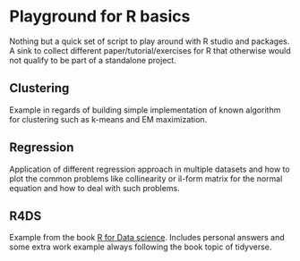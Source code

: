 # Playground for R basics

Nothing but a quick set of script to play around with R studio and packages. A sink to collect different paper/tutorial/exercises for R that otherwise would not qualify to be part of a standalone project.

## Clustering

Example in regards of building simple implementation of known algorithm for clustering such as k-means and EM maximization.

## Regression

Application of different regression approach in multiple datasets and how to plot the common problems like collinearity or il-form matrix for the normal equation and how to deal with such problems.

## R4DS

Example from the book [R for Data science](http://r4ds.had.co.nz/). Includes personal answers and some extra work example always following the book topic of tidyverse.
